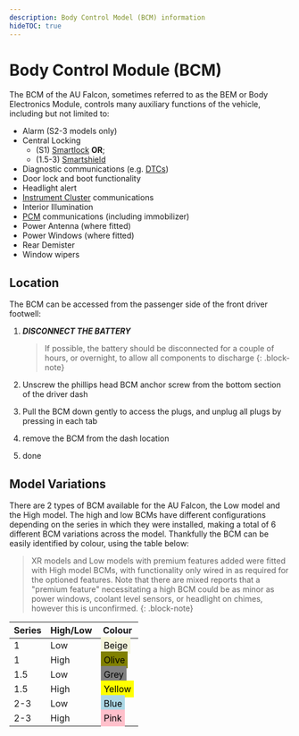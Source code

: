 ```yaml
---
description: Body Control Model (BCM) information
hideTOC: true
---
```


# Body Control Module (BCM)

The BCM of the AU Falcon, sometimes referred to as the BEM or Body Electronics Module, controls many auxiliary functions of the vehicle, including but not limited to:

- Alarm (S2-3 models only)
- Central Locking
  - (S1) [Smartlock](../Keyfob/Keyfob.md#s1-smartlock) **OR**;
  - (1.5-3) [Smartshield](../Keyfob/Keyfob.md#s2s3-smartshield)
- Diagnostic communications (e.g. [DTCs](../DTCCodes/DTCCodes.md))
- Door lock and boot functionality
- Headlight alert
- [Instrument Cluster](../InstrumentCluster/InstrumentCluster.md) communications
- Interior Illumination
- [PCM](../PCM/PCM.md) communications (including immobilizer)
- Power Antenna (where fitted)
- Power Windows (where fitted)
- Rear Demister
- Window wipers

## Location

The BCM can be accessed from the passenger side of the front driver footwell:

<!-- TODO add BCM location pictures -->

1. ***DISCONNECT THE BATTERY***

    > If possible, the battery should be disconnected for a couple of hours, or overnight, to allow all components to discharge
    {: .block-note}

1. Unscrew the phillips head BCM anchor screw from the bottom section of the driver dash
1. Pull the BCM down gently to access the plugs, and unplug all plugs by pressing in each tab
1. remove the BCM from the dash location
1. done

## Model Variations

There are 2 types of BCM available for the AU Falcon, the Low model and the High model. The high and low BCMs have different configurations depending on the series in which they were installed, making a total of 6 different BCM variations across the model. Thankfully the BCM can be easily identified by colour, using the table below:

> XR models and Low models with premium features added were fitted with High model BCMs, with functionality only wired in as required for the optioned features. Note that there are mixed reports that a "premium feature" necessitating a high BCM could be as minor as power windows, coolant level sensors, or headlight on chimes, however this is unconfirmed.
{: .block-note}

<!-- style added as only used here -->
<style>
.colourCell {
    padding: 5px;
    color: black;
}
</style>

| Series | High/Low | Colour |
| --- | --- | --- |
| 1 | Low | <span class="colourCell" style="background-color:beige;">Beige</span> |
| 1 | High | <span class="colourCell" style="background-color:olive;">Olive</span> |
| 1.5 | Low | <span class="colourCell" style="background-color:grey;">Grey</span> |
| 1.5 | High | <span class="colourCell" style="background-color:yellow;">Yellow</span> |
| 2-3 | Low | <span class="colourCell" style="background-color:lightblue;">Blue</span> |
| 2-3 | High | <span class="colourCell" style="background-color:pink;">Pink</span> |